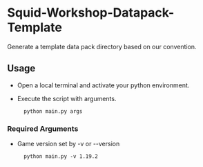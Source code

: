 # Squid-Workshop-Datapack-Template
Generate a template data pack directory based on our convention.

## Usage
- Open a local terminal and activate your python environment.
- Execute the script with arguments.

        python main.py args

### Required Arguments
- Game version set by -v or --version

        python main.py -v 1.19.2
